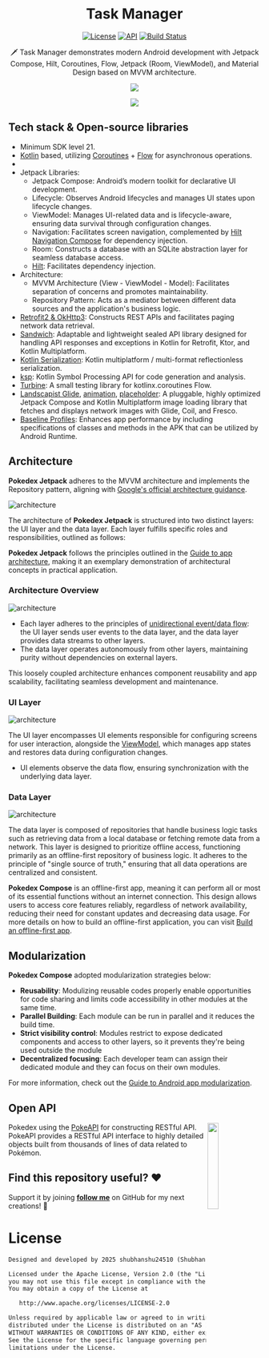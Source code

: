 <h1 align="center">Task Manager</h1>

<p align="center">
  <a href="https://opensource.org/licenses/Apache-2.0"><img alt="License" src="https://img.shields.io/badge/License-Apache%202.0-blue.svg"/></a>
  <a href="https://android-arsenal.com/api?level=21"><img alt="API" src="https://img.shields.io/badge/API-21%2B-brightgreen.svg?style=flat"/></a>
  <a href="https://github.com/skydoves/pokedex-compose/actions"><img alt="Build Status" src="https://github.com/skydoves/pokedex-compose/workflows/Android%20CI/badge.svg"/></a> <br>
</p>

<p align="center">  
🗡️ Task Manager demonstrates modern Android development with Jetpack Compose, Hilt, Coroutines, Flow, Jetpack (Room, ViewModel), and Material Design based on MVVM architecture.
</p>

<p align="center">
<img src="https://github.com/user-attachments/assets/ac86fd49-06b5-4dd0-827f-a1306126f5d0"/>
</p> 
<p align="center">
<img src="https://github.com/user-attachments/assets/e1769fd7-c4df-4f29-8779-878542dbc619"/>
</p> 

## Tech stack & Open-source libraries
- Minimum SDK level 21.
- [Kotlin](https://kotlinlang.org/) based, utilizing [Coroutines](https://github.com/Kotlin/kotlinx.coroutines) + [Flow](https://kotlin.github.io/kotlinx.coroutines/kotlinx-coroutines-core/kotlinx.coroutines.flow/) for asynchronous operations.
- 
- Jetpack Libraries:
  - Jetpack Compose: Android’s modern toolkit for declarative UI development.
  - Lifecycle: Observes Android lifecycles and manages UI states upon lifecycle changes.
  - ViewModel: Manages UI-related data and is lifecycle-aware, ensuring data survival through configuration changes.
  - Navigation: Facilitates screen navigation, complemented by [Hilt Navigation Compose](https://developer.android.com/jetpack/compose/libraries#hilt) for dependency injection.
  - Room: Constructs a database with an SQLite abstraction layer for seamless database access.
  - [Hilt](https://dagger.dev/hilt/): Facilitates dependency injection.
- Architecture:
  - MVVM Architecture (View - ViewModel - Model): Facilitates separation of concerns and promotes maintainability.
  - Repository Pattern: Acts as a mediator between different data sources and the application's business logic.
- [Retrofit2 & OkHttp3](https://github.com/square/retrofit): Constructs REST APIs and facilitates paging network data retrieval.
- [Sandwich](https://github.com/skydoves/Sandwich): Adaptable and lightweight sealed API library designed for handling API responses and exceptions in Kotlin for Retrofit, Ktor, and Kotlin Multiplatform.
- [Kotlin Serialization](https://github.com/Kotlin/kotlinx.serialization): Kotlin multiplatform / multi-format reflectionless serialization.
- [ksp](https://github.com/google/ksp): Kotlin Symbol Processing API for code generation and analysis.
- [Turbine](https://github.com/cashapp/turbine): A small testing library for kotlinx.coroutines Flow.
- [Landscapist Glide](https://github.com/skydoves/landscapist#glide), [animation](https://github.com/skydoves/landscapist#animation), [placeholder](https://github.com/skydoves/landscapist#placeholder): A pluggable, highly optimized Jetpack Compose and Kotlin Multiplatform image loading library that fetches and displays network images with Glide, Coil, and Fresco.
- [Baseline Profiles](https://medium.com/proandroiddev/improve-your-android-app-performance-with-baseline-profiles-297f388082e6): Enhances app performance by including specifications of classes and methods in the APK that can be utilized by Android Runtime.


## Architecture
**Pokedex Jetpack** adheres to the MVVM architecture and implements the Repository pattern, aligning with [Google's official architecture guidance](https://developer.android.com/topic/architecture).

![architecture](https://github.com/user-attachments/assets/09ca369a-968a-435e-bb89-f1856120bac5)

The architecture of **Pokedex Jetpack** is structured into two distinct layers: the UI layer and the data layer. Each layer fulfills specific roles and responsibilities, outlined as follows:

**Pokedex Jetpack** follows the principles outlined in the [Guide to app architecture](https://developer.android.com/topic/architecture), making it an exemplary demonstration of architectural concepts in practical application.

### Architecture Overview

![architecture](https://github.com/user-attachments/assets/29f555f6-2339-40dc-899c-79835b0c7fb7)

- Each layer adheres to the principles of [unidirectional event/data flow](https://developer.android.com/topic/architecture/ui-layer#udf): the UI layer sends user events to the data layer, and the data layer provides data streams to other layers.
- The data layer operates autonomously from other layers, maintaining purity without dependencies on external layers.

This loosely coupled architecture enhances component reusability and app scalability, facilitating seamless development and maintenance.

### UI Layer

![architecture](https://github.com/user-attachments/assets/80d123e6-e72b-4ca8-998b-a9edec78ae19)

The UI layer encompasses UI elements responsible for configuring screens for user interaction, alongside the [ViewModel](https://developer.android.com/topic/libraries/architecture/viewmodel), which manages app states and restores data during configuration changes.
- UI elements observe the data flow, ensuring synchronization with the underlying data layer.

### Data Layer

![architecture](https://github.com/user-attachments/assets/0bdebc42-69a1-41a2-ad8f-d57d3cbf9124)

The data layer is composed of repositories that handle business logic tasks such as retrieving data from a local database or fetching remote data from a network. This layer is designed to prioritize offline access, functioning primarily as an offline-first repository of business logic. It adheres to the principle of "single source of truth," ensuring that all data operations are centralized and consistent.<br>

**Pokedex Compose** is an offline-first app, meaning it can perform all or most of its essential functions without an internet connection. This design allows users to access core features reliably, regardless of network availability, reducing their need for constant updates and decreasing data usage. For more details on how to build an offline-first application, you can visit [Build an offline-first app](https://developer.android.com/topic/architecture/data-layer/offline-first).

## Modularization

**Pokedex Compose** adopted modularization strategies below:

- **Reusability**: Modulizing reusable codes properly enable opportunities for code sharing and limits code accessibility in other modules at the same time.
- **Parallel Building**: Each module can be run in parallel and it reduces the build time.
- **Strict visibility control**: Modules restrict to expose dedicated components and access to other layers, so it prevents they're being used outside the module
- **Decentralized focusing**: Each developer team can assign their dedicated module and they can focus on their own modules.

For more information, check out the [Guide to Android app modularization](https://developer.android.com/topic/modularization).

## Open API

<img src="https://user-images.githubusercontent.com/24237865/83422649-d1b1d980-a464-11ea-8c91-a24fdf89cd6b.png" align="right" width="21%"/>

Pokedex using the [PokeAPI](https://pokeapi.co/) for constructing RESTful API.<br>
PokeAPI provides a RESTful API interface to highly detailed objects built from thousands of lines of data related to Pokémon.

## Find this repository useful? :heart:
Support it by joining  __[follow me](https://github.com/shubhanshu24510)__ on GitHub for my next creations! 🤩

# License
```xml
Designed and developed by 2025 shubhanshu24510 (Shubhanshu Singh)

Licensed under the Apache License, Version 2.0 (the "License");
you may not use this file except in compliance with the License.
You may obtain a copy of the License at

   http://www.apache.org/licenses/LICENSE-2.0

Unless required by applicable law or agreed to in writing, software
distributed under the License is distributed on an "AS IS" BASIS,
WITHOUT WARRANTIES OR CONDITIONS OF ANY KIND, either express or implied.
See the License for the specific language governing permissions and
limitations under the License.
```
